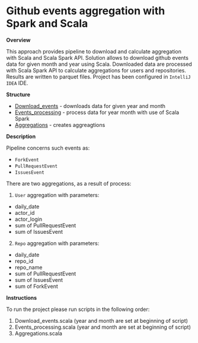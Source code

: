 # Github events aggregation with Spark and Scala

**Overview**

This approach provides pipeline to download and calculate aggregation with Scala and Scala Spark API. Solution allows to download github events data for given month and year using Scala.
Downloaded data are processed with Scala Spark API to calculate aggregations for users and repositories. 
Results are written to parquet files. Project has been configured in `IntelliJ IDEA` IDE.

**Structure**

* [Download_events](github_scala\src\main\scala\Download_events.scala) - downloads data for given year and month 
* [Events_processing](github_scala\src\main\scala\Events_processing.scala) - process data for year month with use of Scala Spark
* [Aggregations](github_scala\src\main\scala\Aggregations.scala) - creates aggreagtions

**Description**

Pipeline concerns such events as:
* `ForkEvent`
* `PullRequestEvent`
* `IssuesEvent`

There are two aggregations, as a result of process:

1. `User` aggregation with parameters:
* daily_date
* actor_id
* actor_login
* sum of PullRequestEvent
* sum of IssuesEvent

2. `Repo` aggregation with parameters:
* daily_date
* repo_id
* repo_name
* sum of PullRequestEvent
* sum of IssuesEvent
* sum of ForkEvent

**Instructions**

To run the project please run scripts in the following order:
1. Download_events.scala (year and month are set at beginning of script)
2. Events_processing.scala (year and month are set at beginning of script)
3. Aggregations.scala
